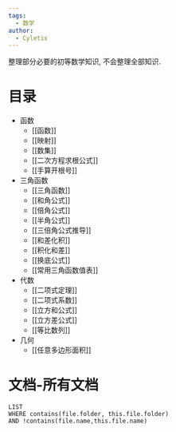 ```yaml
---
tags:
  - 数学
author:
  - Cyletix
---
```

整理部分必要的初等数学知识, 不会整理全部知识. 
# 目录
- 函数
    - [[函数]]
    - [[映射]]
    - [[数集]]
    - [[二次方程求根公式]]
    - [[手算开根号]]
- 三角函数
    - [[三角函数]]
    - [[和角公式]]
    - [[倍角公式]]
    - [[半角公式]]
    - [[三倍角公式推导]]
    - [[和差化积]]
    - [[积化和差]]
    - [[换底公式]]
    - [[常用三角函数值表]]
- 代数
    - [[二项式定理]]
    - [[二项式系数]]
    - [[立方和公式]]
    - [[立方差公式]]
    - [[等比数列]]
- 几何
    - [[任意多边形面积]]


# 文档-所有文档
```dataview
LIST
WHERE contains(file.folder, this.file.folder)
AND !contains(file.name,this.file.name)
```
